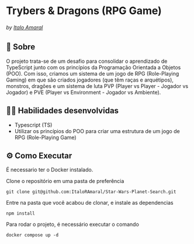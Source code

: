 # Trybers & Dragons (RPG Game)
###### by _[Italo Amaral](https://www.linkedin.com/in/italo-rockenbach-594082132/)_

## :page_with_curl: Sobre

O projeto trata-se de um desafio para consolidar o aprendizado de TypeScript junto com os princípios da Programação Orientada a Objetos (POO). Com isso, criamos um sistema de um jogo de RPG (Role-Playing Gaming) em que são criados jogadores (que têm raças e arquétipos), monstros, dragões e um sistema de luta PVP (Player vs Player - Jogador vs Jogador) e PVE (Player vs Environment - Jogador vs Ambiente).

## :man_technologist: Habilidades desenvolvidas

* Typescript (TS)
* Utilizar os princípios do POO para criar uma estrutura de um jogo de RPG (Role-Playing Game)

## ⚙️ Como Executar
É necessario ter o Docker instalado.

Clone o repositório em uma pasta de preferência

```
git clone git@github.com:ItaloRAmaral/Star-Wars-Planet-Search.git
```

Entre na pasta que você acabou de clonar, e instale as dependencias

```
npm install
```

Para rodar o projeto, é necessário executar o comando

```
docker compose up -d
```
